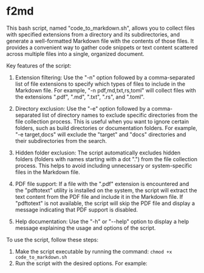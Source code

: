 # f2md
This bash script, named "code_to_markdown.sh", allows you to collect files with specified extensions from a directory and its subdirectories, and generate a well-formatted Markdown file with the contents of those files. It provides a convenient way to gather code snippets or text content scattered across multiple files into a single, organized document.

Key features of the script:

1. Extension filtering: Use the "-n" option followed by a comma-separated list of file extensions to specify which types of files to include in the Markdown file. For example, "-n pdf,md,txt,rs,toml" will collect files with the extensions ".pdf", ".md", ".txt", ".rs", and ".toml".

2. Directory exclusion: Use the "-e" option followed by a comma-separated list of directory names to exclude specific directories from the file collection process. This is useful when you want to ignore certain folders, such as build directories or documentation folders. For example, "-e target,docs" will exclude the "target" and "docs" directories and their subdirectories from the search.

3. Hidden folder exclusion: The script automatically excludes hidden folders (folders with names starting with a dot ".") from the file collection process. This helps to avoid including unnecessary or system-specific files in the Markdown file.

4. PDF file support: If a file with the ".pdf" extension is encountered and the "pdftotext" utility is installed on the system, the script will extract the text content from the PDF file and include it in the Markdown file. If "pdftotext" is not available, the script will skip the PDF file and display a message indicating that PDF support is disabled.

5. Help documentation: Use the "-h" or "--help" option to display a help message explaining the usage and options of the script.

To use the script, follow these steps:

1. Make the script executable by running the command: `chmod +x code_to_markdown.sh`
2. Run the script with the desired options. For example:
